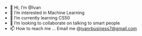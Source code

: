 - 👋 Hi, I’m @Ivan 
- 👀 I’m interested in Machine Learning
- 🌱 I’m currently learning CS50
- 💞️ I’m looking to collaborate on talking to smart people
- 📫 How to reach me ... Email me @ivanrbusiness7@gmail.com

<!---
Ionicccc/Ionicccc is a ✨ special ✨ repository because its `README.md` (this file) appears on your GitHub profile.
You can click the Preview link to take a look at your changes.
--->
